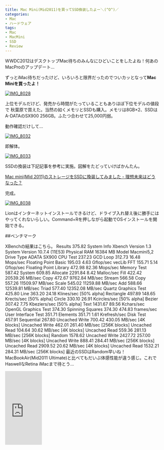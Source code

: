 ```yaml
---
title: Mac Mini(Mid2011)を買ってSSD換装したよー＼(^O^)／
categories:
- Mac
- ハードウェア
tags:
- Mac
- MacMini
- SSD
- Review
---
```

WWDC2012はデスクトップMac待ちのみんなにひどいことをしたよね！何あのMacProのアップデート…

ずっとiMac待ちだったけど、いろいろと限界だったのでついカッとなって<strong>Mac Miniを買ったよ！</strong>

<a title="IMG_8028" href="http://www.flickr.com/photos/uskanda/7368789174" target="_blank"><img class="aligncenter" src="http://farm9.staticflickr.com/8016/7368789174_358cc0e4cd.jpg" alt="IMG_8028" /></a>

上位モデルだけど、発売から時間がたっていることもありほぼ下位モデルの値段で
秋葉原で買えた。当然の如くメモリとSSDも購入。メモリは8GB×2、SSDはA-DATAのSX900 256GB。ふたつ合わせて25,000円弱。

動作確認だけして...

<a title="IMG_8032" href="http://www.flickr.com/photos/uskanda/7183555013"><img class="aligncenter" src="http://farm8.staticflickr.com/7104/7183555013_781c6e55fc.jpg" alt="IMG_8032" /></a>

即解体。

<a title="IMG_8033" href="http://www.flickr.com/photos/uskanda/7368786352"><img class="aligncenter" src="http://farm8.staticflickr.com/7097/7368786352_4882de8ace.jpg" alt="IMG_8033" /></a>

SSDの換装は下記記事を参考に実施。図解をたどっていけばかんたん。

<a href="http://d.hatena.ne.jp/pcmaster/20110807/p2">Mac mini(Mid 2011)のストレージをSSDに換装してみました - 理想未来はどうなった？</a>

完成。

<a title="IMG_8038" href="http://www.flickr.com/photos/uskanda/7368782996"><img class="aligncenter" src="http://farm9.staticflickr.com/8028/7368782996_081f574202.jpg" alt="IMG_8038" /></a>

Lionはインターネットインストールできるけど、ドライブ入れ替え後に勝手にはやってくれないらしい。Command+Rを押しながら起動でOSインストールを開始できる。

##ベンチマーク

XBenchの結果はこちら。
    Results 375.82
    System Info
    Xbench Version 1.3
    System Version 10.7.4 (11E53)
    Physical RAM 16384 MB
    Model Macmini5,2
    Drive Type ADATA SX900
    CPU Test 237.23
    GCD Loop 312.73 16.48 Mops/sec
    Floating Point Basic 195.03 4.63 Gflop/sec
    vecLib FFT 155.71 5.14 Gflop/sec
    Floating Point Library 472.98 82.36 Mops/sec
    Memory Test 587.42
    System 609.85
    Allocate 2291.84 8.42 Malloc/sec
    Fill 422.42 20539.26 MB/sec
    Copy 472.67 9762.84 MB/sec
    Stream 566.58
    Copy 557.26 11509.97 MB/sec
    Scale 545.02 11259.88 MB/sec
    Add 588.66 12539.81 MB/sec
    Triad 577.40 12352.08 MB/sec
    Quartz Graphics Test 425.80
    Line 363.20 24.18 Klines/sec [50% alpha]
    Rectangle 497.89 148.65 Krects/sec [50% alpha]
    Circle 330.10 26.91 Kcircles/sec [50% alpha]
    Bezier 307.42 7.75 Kbeziers/sec [50% alpha]
    Text 1431.67 89.56 Kchars/sec
    OpenGL Graphics Test 374.30
    Spinning Squares 374.30 474.83 frames/sec
    User Interface Test 351.71
    Elements 351.71 1.61 Krefresh/sec
    Disk Test 457.91
    Sequential 267.80
    Uncached Write 700.42 430.05 MB/sec [4K blocks]
    Uncached Write 462.01 261.40 MB/sec [256K blocks]
    Uncached Read 104.64 30.62 MB/sec [4K blocks]
    Uncached Read 559.36 281.13 MB/sec [256K blocks]
    Random 1578.62
    Uncached Write 2427.72 257.00 MB/sec [4K blocks]
    Uncached Write 888.41 284.41 MB/sec [256K blocks]
    Uncached Read 2909.52 20.62 MB/sec [4K blocks]
    Uncached Read 1532.21 284.31 MB/sec [256K blocks]
最近のSSDはRandom早いね！
MacBookAir(Mid2011 Ultimate)と比べてもだいぶ体感性能が違う感じ。これでHaswellなRetina iMacまで待とう...


<iframe src="http://rcm-jp.amazon.co.jp/e/cm?lt1=_blank&bc1=000000&IS2=1&bg1=FFFFFF&fc1=000000&lc1=0000FF&t=uasmks-22&o=9&p=8&l=as4&m=amazon&f=ifr&ref=ss_til&asins=B005DPEVH0" style="width:120px;height:240px;" scrolling="no" marginwidth="0" marginheight="0" frameborder="0"></iframe>
